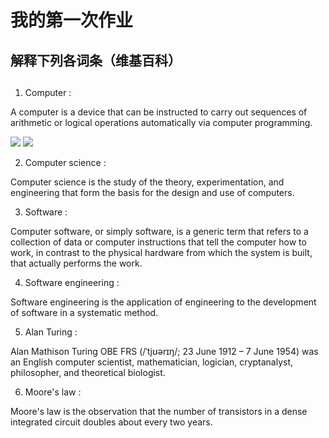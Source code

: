 # 我的第一次作业

## 解释下列各词条（维基百科）

## 
1. Computer :
      
A computer is a device that can be instructed to carry out sequences of arithmetic or logical operations automatically via computer programming. 

![](https://upload.wikimedia.org/wikipedia/commons/thumb/7/7b/Acer_Aspire_8920_Gemstone.jpg/169px-Acer_Aspire_8920_Gemstone.jpg)
![](https://upload.wikimedia.org/wikipedia/commons/thumb/1/1f/Columbia_Supercomputer_-_NASA_Advanced_Supercomputing_Facility.jpg/168px-Columbia_Supercomputer_-_NASA_Advanced_Supercomputing_Facility.jpg)

2. Computer science :

Computer science is the study of the theory, experimentation, and engineering that form the basis for the design and use of computers.

3. Software :

Computer software, or simply software, is a generic term that refers to a collection of data or computer instructions that tell the computer how to work, in contrast to the physical hardware from which the system is built, that actually performs the work. 

4. Software engineering :

Software engineering is the application of engineering to the development of software in a systematic method.

5. Alan Turing :

Alan Mathison Turing OBE FRS (/ˈtjʊərɪŋ/; 23 June 1912 – 7 June 1954) was an English computer scientist, mathematician, logician, cryptanalyst, philosopher, and theoretical biologist.

6. Moore's law :

Moore's law is the observation that the number of transistors in a dense integrated circuit doubles about every two years. 